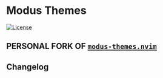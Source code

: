 # Modus Themes

[![License](https://img.shields.io/github/license/miikanissi/modus-themes.nvim)](https://github.com/miikanissi/modus-themes.nvim/blob/master/LICENSE)

## PERSONAL FORK OF [`modus-themes.nvim`](https://github.com/miikanissi/modus-themes.nvim)

Changelog
- 

